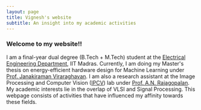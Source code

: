 ```yaml
---
layout: page
title: Vignesh's website
subtitle: An insight into my academic activities
---
```


### Welcome to my website!!
I am a final-year dual degree (B.Tech + M.Tech) student at the [Electrical Engineering Department](http://www.ee.iitm.ac.in/), IIT Madras. Currently, I am doing my Master's thesis on energy-efficient hardware design for Machine Learning under [Prof. Janakiraman Viraraghavan](http://www.ee.iitm.ac.in/janakiraman/). I am also a  research assistant at the Image Processing and Computer Vision ([IPCV](http://www.ee.iitm.ac.in/ipcvlab/)) lab under [Prof. A.N. Rajagopalan](http://www.ee.iitm.ac.in/~raju/).  
My academic interests lie in the overlap of VLSI and Signal Processing. This webpage consists of activities that have influenced my affinity towards these fields.
